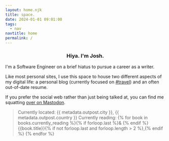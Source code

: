 ```yaml
---
layout: home.njk
title: space.
date: 2024-01-01 09:01:00
tags:
  - nav
navtitle: home
permalink: /
---
```


<div align=center><h3>Hiya. I'm Josh.</h3></div>

I'm a Software Engineer on a brief hiatus to pursue a career as a writer.

Like most personal sites, I use this space to house two different aspects of my digital life: a personal blog (currently focused on [#travel](/tags/travel)) and an often out-of-date resume.

If you prefer the social web rather than just being talked at, you can find me squatting <a rel="me" href="{{ metadata.author.social }}">over on Mastodon</a>.

> Currently located: {{ metadata.outpost.city }}, {{ metadata.outpost.country }}
> Currently reading: {% for book in books.currently_reading %}{% if forloop.last %}& {% endif %}{{book.title}}{% if not forloop.last and forloop.length > 2 %},{% endif %} {% endfor %}

<script type="text/javascript" src="./scripts/currently-reading.js"></script>
